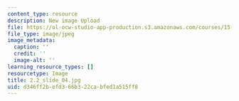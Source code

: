 ```yaml
---
content_type: resource
description: New image Upload
file: https://ol-ocw-studio-app-production.s3.amazonaws.com/courses/15-s21-nuts-and-bolts-of-business-plans-january-iap-2014/d346ff2befd366b322cabfed1a515ff8_2.2_slide_04.jpg
file_type: image/jpeg
image_metadata:
  caption: ''
  credit: ''
  image-alt: ''
learning_resource_types: []
resourcetype: Image
title: 2.2_slide_04.jpg
uid: d346ff2b-efd3-66b3-22ca-bfed1a515ff8
---
```

